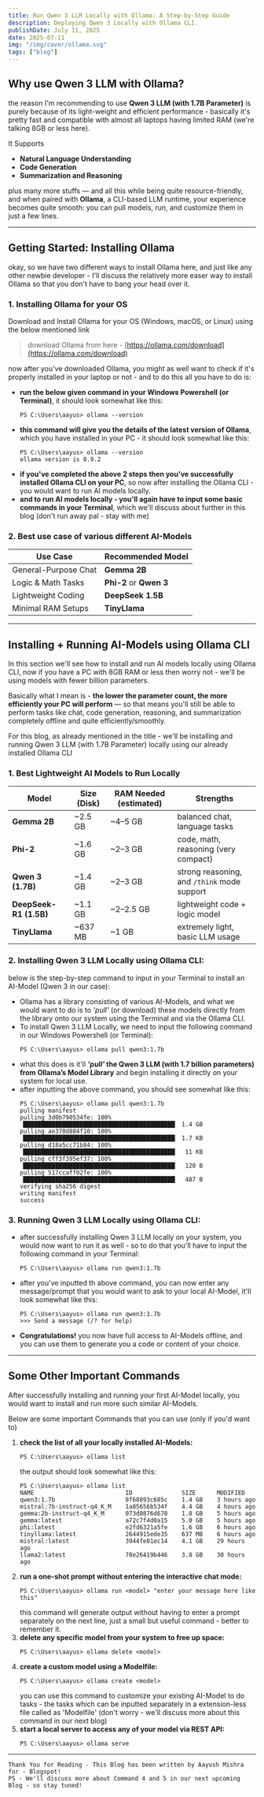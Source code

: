 ```yaml
---
title: Run Qwen 3 LLM Locally with Ollama: A Step-by-Step Guide
description: Deploying Qwen 3 Locally with Ollama CLI.
publishDate: July 11, 2025
date: 2025-07-11
img: "/img/cover/ollama.svg"
tags: ["blog"]
---
```


## Why use Qwen 3 LLM with Ollama?

the reason I'm recommending to use **Qwen 3 LLM (with 1.7B Parameter)** is purely because of its light-weight and efficient performance - basically it's pretty fast and compatible with almost all laptops having limited RAM (we're talking 8GB or less here).

It Supports 
- **Natural Language Understanding**
- **Code Generation**
- **Summarization and Reasoning**

plus many more stuffs — and all this while being quite resource-friendly, and when paired with **Ollama**, a CLI-based LLM runtime, your experience becomes quite smooth: you can pull models, run, and customize them in just a few lines.

---

## Getting Started: Installing Ollama

okay, so we have two different ways to install Ollama here, and just like any other newbie developer - I'll discuss the relatively more easer way to install Ollama so that you don't have to bang your head over it.

### 1. Installing Ollama for your OS
 Download and Install Ollama for your OS (Windows, macOS, or Linux) using the below mentioned link
> download Ollama from here - [https://ollama.com/download](https://ollama.com/download)

now after you've downloaded Ollama, you might as well want to check if it's properly installed in your laptop or not - and to do this all you have to do is:

* **run the below given command in your Windows Powershell (or Terminal)**, it should look somewhat like this:
    ```
    PS C:\Users\aayus> ollama --version
    ```
* **this command will give you the details of the latest version of Ollama**, which you have installed in your PC - it should look somewhat like this:
    ```
    PS C:\Users\aayus> ollama --version
    ollama version is 0.9.2
    ```
* **if you've completed the above 2 steps then you've successfully installed Ollama CLI on your PC**, so now after installing the Ollama CLI - you would want to run AI models locally.
* **and to run AI models locally - you'll again have to input some basic commands in your Terminal**, which we'll discuss about further in this blog (don't run away pal - stay with me)

### 2. Best use case of various different AI-Models

| Use Case              | Recommended Model      |
|-----------------------|------------------------|
| General-Purpose Chat  | **Gemma 2B**           |
| Logic & Math Tasks    | **Phi-2** or **Qwen 3**|
| Lightweight Coding    | **DeepSeek 1.5B**      |
| Minimal RAM Setups    | **TinyLlama**          |

---

## Installing + Running AI-Models using Ollama CLI

In this section we'll see how to install and run AI models locally using Ollama CLI, now if you have a PC with 8GB RAM or less then worry not - we'll be using models with fewer billion parameters.

Basically what I mean is - **the lower the parameter count, the more efficiently your PC will perform** — so that means you'll still be able to perform tasks like chat, code generation, reasoning, and summarization completely offline and quite efficiently/smoothly. 

For this blog, as already mentioned in the title - we'll be installing and running Qwen 3 LLM (with 1.7B Parameter) locally using our already installed Ollama CLI

### 1. Best Lightweight AI Models to Run Locally

| Model               | Size (Disk) | RAM Needed (estimated) | Strengths                              
|---------------------|-------------|-------------------|-----------------------------------------
| **Gemma 2B**        | ~2.5 GB     | ~4–5 GB           | balanced chat, language tasks          
| **Phi-2**           | ~1.6 GB     | ~2–3 GB           | code, math, reasoning (very compact)   
| **Qwen 3 (1.7B)**   | ~1.4 GB     | ~2–3 GB           | strong reasoning, and `/think` mode support 
| **DeepSeek-R1 (1.5B)** | ~1.1 GB     | ~2–2.5 GB         | lightweight code + logic model         
| **TinyLlama**       | ~637 MB     | ~1 GB             | extremely light, basic LLM usage       

### 2. Installing Qwen 3 LLM Locally using Ollama CLI:

below is the step-by-step command to input in your Terminal to install an AI-Model (Qwen 3 in our case):

- Ollama has a library consisting of various AI-Models, and what we would want to do is to _'pull'_ (or download) these models directly from the library onto our system using the Terminal and via the Ollama CLI. 
- To install Qwen 3 LLM Locally, we need to input the following command in our Windows Powershell (or Terminal):
    ```
    PS C:\Users\aayus> ollama pull qwen3:1.7b
    ```
- what this does is it'll **_'pull'_ the Qwen 3 LLM (with 1.7 billion parameters) from Ollama’s Model Library** and begin installing it directly on your system for local use.
- after inputting the above command, you should see somewhat like this:
    ```
    PS C:\Users\aayus> ollama pull qwen3:1.7b
    pulling manifest
    pulling 3d0b790534fe: 100% ▕███████████████████████████████████████████▏ 1.4 GB
    pulling ae370d884f10: 100% ▕███████████████████████████████████████████▏ 1.7 KB
    pulling d18a5cc71b84: 100% ▕███████████████████████████████████████████▏  11 KB
    pulling cff3f395ef37: 100% ▕███████████████████████████████████████████▏  120 B
    pulling 517ccaff02fe: 100% ▕███████████████████████████████████████████▏  487 B
    verifying sha256 digest
    writing manifest
    success
    ```

### 3. Running Qwen 3 LLM Locally using Ollama CLI:

- after successfully installing Qwen 3 LLM locally on your system, you would now want to run it as well - so to do that you'll have to input the following command in your Terminal:

    ```
    PS C:\Users\aayus> ollama run qwen3:1.7b
    ```
- after you've inputted th above command, you can now enter any message/prompt that you would want to ask to your local AI-Model, it'll look somewhat like this:
    ``` 
    PS C:\Users\aayus> ollama run qwen3:1.7b
    >>> Send a message (/? for help)
    ```
- **Congratulations!** you now have full access to AI-Models offline, and you can use them to generate you a code or content of your choice.
---

## Some Other Important Commands

After successfully installing and running your first AI-Model locally, you would want to install and run more such similar AI-Models.

Below are some important Commands that you can use (only if you'd want to)

1. **check the list of all your locally installed AI-Models:**
    ```
    PS C:\Users\aayus> ollama list
    ```
    the output should look somewhat like this:
    ```
    PS C:\Users\aayus> ollama list
    NAME                          ID              SIZE      MODIFIED
    qwen3:1.7b                    8f68893c685c    1.4 GB    3 hours ago
    mistral:7b-instruct-q4_K_M    1a85656b534f    4.4 GB    4 hours ago
    gemma:2b-instruct-q4_K_M      073d0876d678    1.8 GB    5 hours ago
    gemma:latest                  a72c7f4d0a15    5.0 GB    5 hours ago
    phi:latest                    e2fd6321a5fe    1.6 GB    6 hours ago
    tinyllama:latest              2644915ede35    637 MB    6 hours ago
    mistral:latest                3944fe81ec14    4.1 GB    29 hours ago
    llama2:latest                 78e26419b446    3.8 GB    30 hours ago
2. **run a one-shot prompt without entering the interactive chat mode:**
    ```
    PS C:\Users\aayus> ollama run <model> "enter your message here like this"
    ```
    this command will generate output without having to enter a prompt separately on the next line, just a small but useful command - better to remember it.
3. **delete any specific model from your system to free up space:**
    ```
    PS C:\Users\aayus> ollama delete <model>
    ```
4. **create a custom model using a Modelfile:**
    ```
    PS C:\Users\aayus> ollama create <model>
    ```
    you can use this command to customize your existing AI-Model to do tasks - the tasks which can be inputted separately in a extension-less file called as 'Modelfile' (don't worry - we'll discuss more about this command in our next blog)
5. **start a local server to access any of your model via REST API:**
    ```
    PS C:\Users\aayus> ollama serve 
    ```
---
```
Thank You for Reading - This Blog has been written by Aayush Mishra for - Blogspot!
PS - We'll discuss more about Command 4 and 5 in our next upcoming Blog - so stay tuned!
```


